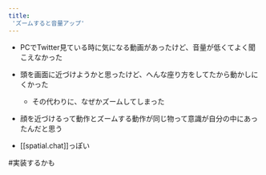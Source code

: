 ```yaml
---
title:
 'ズームすると音量アップ'
---
```


- PCでTwitter見ている時に気になる動画があったけど、音量が低くてよく聞こえなかった
- 頭を画面に近づけようかと思ったけど、へんな座り方をしてたから動かしにくかった
    - その代わりに、なぜかズームしてしまった
- 顔を近づけるって動作とズームする動作が同じ物って意識が自分の中にあったんだと思う

- [[spatial.chat]]っぽい

#実装するかも
